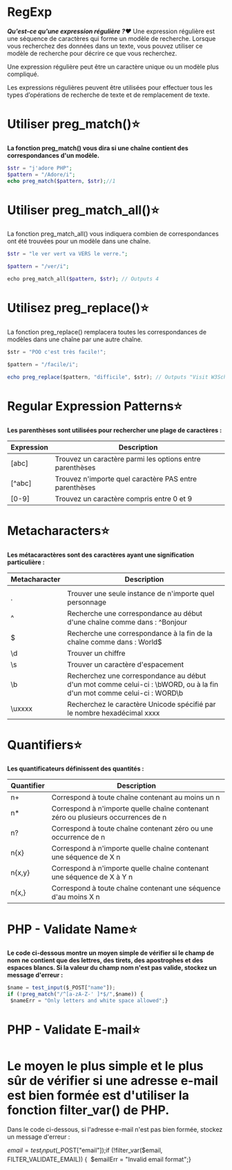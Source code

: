 # RegExp

***Qu'est-ce qu'une expression régulière ?❤***
Une expression régulière est une séquence de caractères qui forme un modèle de recherche. Lorsque vous recherchez des données dans un texte, vous pouvez utiliser ce modèle de recherche pour décrire ce que vous recherchez.

Une expression régulière peut être un caractère unique ou un modèle plus compliqué.

Les expressions régulières peuvent être utilisées pour effectuer tous les types d’opérations de recherche de texte et de remplacement de texte.

# Utiliser preg_match()⭐

**La fonction preg_match() vous dira si une chaîne contient des correspondances d'un modèle.**

```php
$str = "j'adore PHP";
$pattern = "/Adore/i";
echo preg_match($pattern, $str);//1
```

# Utiliser preg_match_all()⭐

La fonction preg_match_all() vous indiquera combien de correspondances ont été trouvées pour un modèle dans une chaîne.

```php
$str = "le ver vert va VERS le verre.";

$pattern = "/ver/i";

echo preg_match_all($pattern, $str); // Outputs 4
```

# Utilisez preg_replace()⭐

La fonction preg_replace() remplacera toutes les correspondances de modèles dans une chaîne par une autre chaîne.

```jsx
$str = "POO c'est très facile!";

$pattern = "/facile/i";

echo preg_replace($pattern, "difficile", $str); // Outputs "Visit W3Schools!"
```

# Regular Expression Patterns⭐

**Les parenthèses sont utilisées pour rechercher une plage de caractères :**

| Expression | Description |
| --- | --- |
| [abc] | Trouvez un caractère parmi les options entre parenthèses |
| [^abc] | Trouvez n'importe quel caractère PAS entre parenthèses |
| [0-9] | Trouvez un caractère compris entre 0 et 9 |

# Metacharacters⭐

**Les métacaractères sont des caractères ayant une signification particulière :**

| Metacharacter | Description |
| --- | --- |
| | | Trouvez une correspondance pour l'un des modèles séparés par | comme dans : chat|chien|poisson |
| . | Trouver une seule instance de n'importe quel personnage |
| ^ | Recherche une correspondance au début d'une chaîne comme dans : ^Bonjour |
| $ | Recherche une correspondance à la fin de la chaîne comme dans : World$ |
| \d | Trouver un chiffre |
| \s | Trouver un caractère d'espacement |
| \b | Recherchez une correspondance au début d'un mot comme celui-ci : \bWORD, ou à la fin d'un mot comme celui-ci : WORD\b |
| \uxxxx | Recherchez le caractère Unicode spécifié par le nombre hexadécimal xxxx |

# Quantifiers⭐

**Les quantificateurs définissent des quantités :**

| Quantifier | Description |
| --- | --- |
| n+ | Correspond à toute chaîne contenant au moins un n |
| n* | Correspond à n'importe quelle chaîne contenant zéro ou plusieurs occurrences de n |
| n? | Correspond à toute chaîne contenant zéro ou une occurrence de n |
| n{x} | Correspond à n'importe quelle chaîne contenant une séquence de X n |
| n{x,y} | Correspond à n'importe quelle chaîne contenant une séquence de X à Y n |
| n{x,} | Correspond à toute chaîne contenant une séquence d'au moins X n |

# PHP - Validate Name⭐

**Le code ci-dessous montre un moyen simple de vérifier si le champ de nom ne contient que des lettres, des tirets, des apostrophes et des espaces blancs. Si la valeur du champ nom n'est pas valide, stockez un message d'erreur :**

```jsx
$name = test_input($_POST["name"]);
if (!preg_match("/^[a-zA-Z-' ]*$/",$name)) { 
 $nameErr = "Only letters and white space allowed";}
```

# PHP - Validate E-mail⭐

# Le moyen le plus simple et le plus sûr de vérifier si une adresse e-mail est bien formée est d'utiliser la fonction filter_var() de PHP.
Dans le code ci-dessous, si l'adresse e-mail n'est pas bien formée, stockez un message d'erreur :

$email = test_input($_POST["email"]);if (!filter_var($email, FILTER_VALIDATE_EMAIL)) {  $emailErr = "Invalid email format";}
